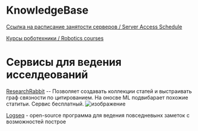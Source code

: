 # KnowledgeBase

[Ссылка на расписание занятости серверов / Server Access Schedule](https://docs.google.com/spreadsheets/d/1SBA8zB3kSqXsiFGkHdfXhm5Cove7Vb4YDCJwm8NfDrE/edit#gid=0)

[Курсы роботехники / Robotics courses](https://github.com/Developer-Y/cs-video-courses#robotics)

# Сервисы для ведения исселдеований
[ResearchRabbit](https://www.researchrabbit.ai/) -- Позволяет создавать коллекции статей и выстраивать граф связности по цитированием. На оносве ML подвибарает похожие статитьи. Сервис бесплатный.
![изображение](https://github.com/be2rlab/KnowledgeBase/assets/40656018/ac043fe0-4a4e-41ea-aa5b-b69b238324dc)

[Logseq](Logseq) - open-source программа для ведения повседневынх заметок с возможностей построе
